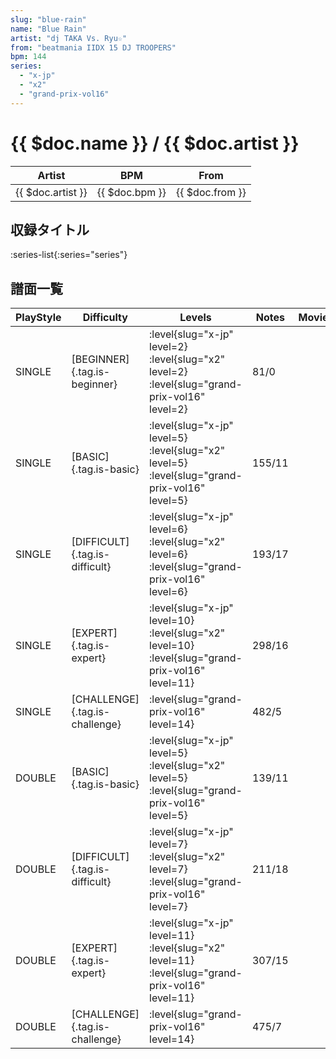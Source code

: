 ```yaml
---
slug: "blue-rain"
name: "Blue Rain"
artist: "dj TAKA Vs. Ryu☆"
from: "beatmania IIDX 15 DJ TROOPERS"
bpm: 144
series:
  - "x-jp"
  - "x2"
  - "grand-prix-vol16"
---
```


# {{ $doc.name }} / {{ $doc.artist }}

|Artist|BPM|From|
|------|---|----|
|{{ $doc.artist }}|{{ $doc.bpm }}|{{ $doc.from }}|

## 収録タイトル

:series-list{:series="series"}

## 譜面一覧

|PlayStyle|Difficulty|Levels|Notes|Movie|
|---------|----------|------|-----|-----|
|SINGLE|[BEGINNER]{.tag.is-beginner}|<div class="field is-grouped is-grouped-multiline"> :level{slug="x-jp" level=2} :level{slug="x2" level=2} :level{slug="grand-prix-vol16" level=2}</div>|81/0||
|SINGLE|[BASIC]{.tag.is-basic}|<div class="field is-grouped is-grouped-multiline"> :level{slug="x-jp" level=5} :level{slug="x2" level=5} :level{slug="grand-prix-vol16" level=5}</div>|155/11||
|SINGLE|[DIFFICULT]{.tag.is-difficult}|<div class="field is-grouped is-grouped-multiline"> :level{slug="x-jp" level=6} :level{slug="x2" level=6} :level{slug="grand-prix-vol16" level=6}</div>|193/17||
|SINGLE|[EXPERT]{.tag.is-expert}|<div class="field is-grouped is-grouped-multiline"> :level{slug="x-jp" level=10} :level{slug="x2" level=10} :level{slug="grand-prix-vol16" level=11}</div>|298/16||
|SINGLE|[CHALLENGE]{.tag.is-challenge}|<div class="field is-grouped is-grouped-multiline"> :level{slug="grand-prix-vol16" level=14}</div>|482/5||
|DOUBLE|[BASIC]{.tag.is-basic}|<div class="field is-grouped is-grouped-multiline"> :level{slug="x-jp" level=5} :level{slug="x2" level=5} :level{slug="grand-prix-vol16" level=5}</div>|139/11||
|DOUBLE|[DIFFICULT]{.tag.is-difficult}|<div class="field is-grouped is-grouped-multiline"> :level{slug="x-jp" level=7} :level{slug="x2" level=7} :level{slug="grand-prix-vol16" level=7}</div>|211/18||
|DOUBLE|[EXPERT]{.tag.is-expert}|<div class="field is-grouped is-grouped-multiline"> :level{slug="x-jp" level=11} :level{slug="x2" level=11} :level{slug="grand-prix-vol16" level=11}</div>|307/15||
|DOUBLE|[CHALLENGE]{.tag.is-challenge}|<div class="field is-grouped is-grouped-multiline"> :level{slug="grand-prix-vol16" level=14}</div>|475/7||
